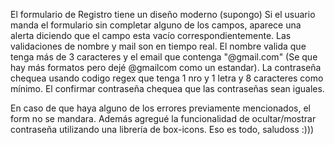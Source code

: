 El formulario de Registro tiene un diseño moderno (supongo)
Si el usuario manda el formulario sin completar alguno de los campos, aparece una alerta diciendo que el campo esta vacío correspondientemente.
Las validaciones de nombre y mail son en tiempo real.
El nombre valida que tenga más de 3 caracteres y el email que contenga "@gmail.com" (Se que hay más formatos pero dejé @gmailcom como un estandar).
La contraseña chequea usando codigo regex que tenga 1 nro y 1 letra y 8 caracteres como mínimo.
El confirmar contraseña chequea que las contraseñas sean iguales.

En caso de que haya alguno de los errores previamente mencionados, el form no se mandara.
Además agregué la funcionalidad de ocultar/mostrar contraseña utilizando una librería de box-icons.
Eso es todo, saludoss :)))
